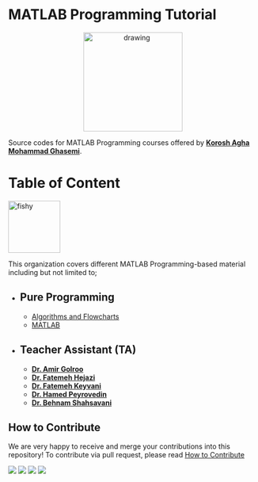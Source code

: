 # MATLAB Programming Tutorial
<p align="center">
<img src="https://s22.picofile.com/file/8449686676/SHUNI.png" alt="drawing" width="200"/>
</p>



Source codes for MATLAB Programming courses offered by [**Korosh Agha Mohammad Ghasemi**](http://kut.st/PersonalWebsite).

# Table of Content 
<img src="https://s23.picofile.com/file/8449677568/MatLab.png" alt="fishy" class="bg-primary" width="105px" align="center">

This organization covers different MATLAB Programming-based material including but not limited to;
- ## Pure Programming
    - [Algorithms and Flowcharts]()
    - [MATLAB]()

- ## Teacher Assistant (TA) 
    - [**Dr. Amir Golroo**]()
    - [**Dr. Fatemeh Hejazi** ]()
    - [**Dr. Fatemeh Keyvani**]()
    - [**Dr. Hamed Peyrovedin**]()
    - [**Dr. Behnam Shahsavani**]()

## How to Contribute
We are very happy to receive and merge your contributions into this repository!
To contribute via pull request, please read [How to Contribute](CONTRIBUTING.md)


[<img src="https://img.shields.io/badge/linkedin-%230077B5.svg?&style=for-the-badge&logo=linkedin&logoColor=white" />](https://www.linkedin.com/in/koroshkorosh1/)
[<img src="https://img.shields.io/badge/Telegram-2CA5E0?style=for-the-badge&logo=telegram&logoColor=white" />](https://t.me/koroshkorosh1/) 
[<img src ="https://img.shields.io/badge/website-2CA5E0.svg?&style=for-the-badge&logo=&logoColor=white%90">](http://kut.st/PersonalWebsite/)
[<img src = "https://img.shields.io/badge/instagram-%23E4405F.svg?&style=for-the-badge&logo=instagram&logoColor=white">](https://www.instagram.com/koroshkorosh1/)
